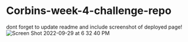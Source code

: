 # Corbins-week-4-challenge-repo
dont forget to update readme and include screenshot of deployed page!
![Screen Shot 2022-09-29 at 6 32 40 PM](https://user-images.githubusercontent.com/111820384/193153872-c18079b3-0242-4598-bab2-54dfc935aaa0.png)
